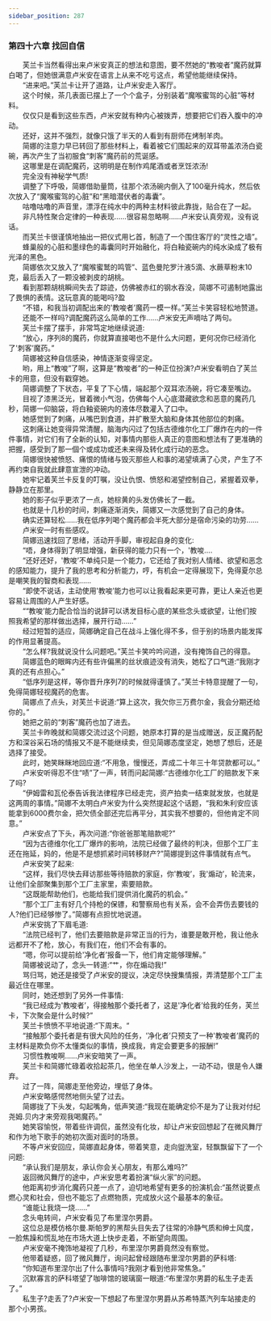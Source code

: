 ```yaml
---
sidebar_position: 287
---
```

### 第四十六章 找回自信  


　　芙兰卡当然看得出来卢米安真正的想法和意图，要不然她的“教唆者”魔药就算白喝了，但她很满意卢米安在语言上从来不吃亏这点，希望他能继续保持。  
　　“进来吧。”芙兰卡让开了道路，让卢米安走入客厅。  
　　这个时候，茶几表面已摆上了一个个盒子，分别装着“魔喉蜜驾的心脏”等材料。  
　　仅仅只是看到这些东西，卢米安就有种内心被拨弄，想要把它们吞入腹中的冲动。  
　　还好，这并不强烈，就像只饿了半天的人看到有厨师在烤制羊肉。  
　　简娜的注意力早已转回了那些材料上，看着被它们围起来的双耳带盖浓汤白瓷碗，再次产生了当初服食“刺客”魔药前的荒诞感。  
　　这哪里是在调配魔药，这明明是在制作鸡尾酒或者烹饪浓汤!  
　　完全没有神秘学气质!  
　　调整了下呼吸，简娜借助量筒，往那个浓汤碗内倒入了100毫升纯水，然后依次放入了“魔喉蜜驾的心脏”和“黑暗潜伏者的毒囊”。  
　　咕噜咕噜的声音里，漂浮在纯水中的两种主材料彼此靠拢，贴合在了一起。  
　　非凡特性聚合定律的一种表现……很容易忽略啊……卢米安认真旁观，没有说话。  
　　而芙兰卡很谨慎地抽出一把仪式用匕首，制造了一个围住客厅的“灵性之墙”。  
　　蜂巢般的心脏和墨绿色的毒囊同时开始融化，将白釉瓷碗内的纯水染成了极有光泽的黑色。  
　　简娜依次又放入了“魔喉蜜鹫的鸣管”、蓝色曼陀罗汁液5滴、水蕨草粉末10克，最后丢入了一颗没被剥皮的胡桃。  
　　看到那颗胡桃瞬间失去了踪迹，仿佛被赤红的钢水吞没，简娜不可遏制地露出了畏惧的表情。这玩意真的能喝吗?盈  
　　“不错，和我当初调配出来的'教唆者’魔药一模一样。”芙兰卡笑容轻松地赞道。  
　　还能不一样吗?调配魔药这么简单的工作……卢米安无声嘀咕了两句。  
　　芙兰卡摆了摆手，非常笃定地继续说道:  
　　“放心，序列8的魔药，你就算直接喝也不是什么大问题，更何况你已经消化了'刺客’魔药。”  
　　简娜被这种自信感染，神情逐渐变得坚定。  
　　哟，用上“教唆”了啊，这算是“教唆者”的一种正位扮演?卢米安看明白了芙兰卡的用意，但没有戳穿她。  
　　简娜调整了下状态，平复了下心情，端起那个双耳浓汤碗，将它凑至嘴边。  
　　目视了漆黑泛光，冒着微小气泡，仿佛每个人心底潜藏欲念和恶意的魔药几秒，简娜一仰脑袋，将白釉瓷碗内的液体尽数灌入了口中。  
　　她感觉到了刺痛，从嘴巴到食道，并扩散至大脑和身体其他部位的刺痛。  
　　这刺痛让她变得异常清醒，脑海内闪过了包括古德维尔化工厂爆炸在内的一件件事情，对它们有了全新的认知，对事情内那些人真正的意图和想法有了更准确的把握，感受到了那一個个或成功或还未来得及转化成行动的恶念。  
　　简娜很快被愤怒、痛恨的情绪与毁灭那些人和事的渴望填满了心灵，产生了不再约束自我就此肆意宣泄的冲动。  
　　她牢记着芙兰卡反复的叮嘱，没让仇恨、愤怒和渴望控制自己，紧握着双拳，静静立在那里。  
　　她的影子似乎更浓了一点，她棕黄的头发仿佛长了一截。  
　　也就是十几秒的时间，刺痛逐渐消失，简娜又一次感觉到了自己的身体。  
　　确实还算轻松……我在低序列喝个魔药都会半死大部分是宿命污染的功劳……  
　　卢米安一时有些感叹。  
　　简娜迅速找回了思绪，活动开手脚，审视起自身的变化:  
　　“唔，身体得到了明显增强，新获得的能力只有一个，'教唆….  
　　“还好还好，'教唆’不单纯只是一个能力，它还给了我对别人情绪、欲望和恶念的感知能力，提升了我的思考和分析能力，哼，有机会一定得展现下，免得夏尔总是嘲笑我的智商和表现……  
　　“即使不说话，主动使用'教唆’能力也可以让我看起来更可靠，更让人亲近也更容易让周围的人产生好感。  
　　““教唆’能力配合恰当的说辞可以诱发目标心底的某些念头或欲望，让他们按照我希望的那样做出选择，展开行动……”  
　　经过短暂的适应，简娜确定自己在战斗上强化得不多，但于别的场景内能发挥的作用显著提高。  
　　“怎么样?我就说没什么问题吧。”芙兰卡笑吟吟问道，没有掩饰自己的得意。  
　　简娜蓝色的眼眸内还有些许偏黑的丝状痕迹没有消失，她松了口气道:“我刚才真的还有点担心。”  
　　“低序列是这样，等你晋升序列7的时候就得谨慎了。”芙兰卡特意提醒了一句，免得简娜轻视魔药的危害。  
　　简娜点了点头，对芙兰卡说道:“算上这次，我欠你三万费尔金，我会分期还给你的。”  
　　她把之前的“刺客”魔药也加了进去。  
　　芙兰卡昨晚就和简娜交流过这个问题，她原本打算的是当成赠送，反正魔药配方和深谷采石场的情报又不是不能继续卖，但见简娜态度坚定，她想了想后，还是选择了接受。  
　　此时，她笑眯眯地回应道:“不用急，慢慢还，弄成二十年三十年贷款都可以。”  
　　卢米安听得忍不住“啧”了一声，转而问起简娜:“古德维尔化工厂的赔款发下来了吗?  
　　“伊姆雷和瓦伦泰告诉我法律程序已经走完，资产拍卖一结束就发放，也就是这两周的事情。”简娜不太明白卢米安为什么突然提起这个话题，“我和朱利安应该能拿到6000费尔金，把欠债全部还完后再平分，其实我不想要的，但他肯定不同意。”  
　　卢米安点了下头，再次问道:“你爸爸那笔赔款呢?”  
　　“因为古德维尔化工厂爆炸的影响，法院已经做了最终的判决，但那个工厂主还在拖延，妈的，他是不是想抓紧时间转移财产?”简娜提到这件事情就有点气。  
　　卢米安笑了起来:  
　　“这样，我们尽快去拜访那些等待赔款的家庭，你'教唆’，我'煽动’，轮流来，让他们全部聚集到那个工厂主家里，索要赔款。  
　　“这既能帮助他们，也能给我们提供消化魔药的机会。”  
　　“那个工厂主有好几个持枪的保镖，和警察局也有关系，会不会弄伤去要钱的人?他们已经够惨了。”简娜有点担忧地说道。  
　　卢米安挑了下眉毛道:  
　　“法院已经判了，他们去要赔款是非常正当的行为，谁要是敢开枪，我让他永远都开不了枪，放心，有我们在，他们不会有事的。  
　　“嗯，你可以提前给'净化者’报备一下，他们肯定能够理解。”  
　　简娜被说动了，念头一转道:“艹，你在煽动我!”  
　　骂归骂，她还是接受了卢米安的提议，决定尽快搜集情报，弄清楚那个工厂主最近住在哪里。  
　　同时，她还想到了另外一件事情:  
　　“我已经成为'教唆者’，得接触那个委托者了，这是'净化者’给我的任务，芙兰卡，下次聚会是什么时候?”  
　　芙兰卡愤愤不平地说道:“下周末。“  
　　“接触那个委托者是有很大风险的任务，'净化者’只预支了一种'教唆者’魔药的主材料是欺负你不太懂类似的事情，换成我，肯定会要更多的报酬!”  
　　习惯性教唆啊……卢米安暗笑了一声。  
　　芙兰卡和简娜忙碌着收拾起茶几，他坐在单人沙发上，一动不动，很是令人嫌弃。  
　　过了一阵，简娜走至他旁边，埋低了身体。  
　　卢米安略感愕然地侧头望了过去。  
　　简娜拢了下头发，勾起嘴角，低声笑道:“我现在能确定伱不是为了让我对付纪尧姆.贝内才来旁观我喝魔药。”  
　　她笑容愉悦，带着些许调侃，虽然没有化妆，却让卢米安回想起了在微风舞厅和作为地下歌手的她初次面对面时的场景。  
　　不等卢米安回应，简娜直起身体，带着笑意，走向盥洗室，轻飘飘留下了一个问题:  
　　“承认我们是朋友，承认你会关心朋友，有那么难吗?”  
　　返回微风舞厅的途中，卢米安思考着扮演“纵火家”的问题。  
　　他距离初步消化魔药只差一点了，迫切地希望有更多的扮演机会:“虽然说要点燃心灵和社会，但也不能忘了点燃物质，完成放火这个最基本的象征。  
　　“谁能让我烧一烧……”  
　　念头电转间，卢米安看见了布里涅尔男爵。  
　　这位总是模仿格尔曼.斯帕罗的黑帮头目失去了往常的冷静气质和绅士风度，一脸焦躁和慌乱地在市场大道上快步走着，不断望向周围。  
　　卢米安毫不掩饰地凝视了几秒，布里涅尔男爵竟然没有察觉。  
　　他带着疑惑，回了微风舞厅，询问起曾经跟随布里涅尔男爵的萨科塔:  
　　“你知道布里涅尔出了什么事情吗?我刚才看到他非常焦急。”  
　　沉默寡言的萨科塔望了咖啡馆的玻璃窗一眼道:“布里涅尔男爵的私生子走丢了。”  
　　私生子?走丢了?卢米安一下想起了布里涅尔男爵从苏希特蒸汽列车站接走的那个小男孩。  
